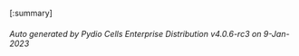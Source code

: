 






[:summary]

###### Auto generated by Pydio Cells Enterprise Distribution v4.0.6-rc3 on 9-Jan-2023
